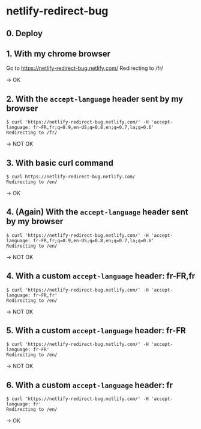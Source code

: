 # netlify-redirect-bug

## 0. Deploy

## 1. With my chrome browser

Go to https://netlify-redirect-bug.netlify.com/
Redirecting to /fr/

-> OK

## 2. With the `accept-language` header sent by my browser

```shell
$ curl 'https://netlify-redirect-bug.netlify.com/' -H 'accept-language: fr-FR,fr;q=0.9,en-US;q=0.8,en;q=0.7,la;q=0.6'
Redirecting to /fr/
```

-> NOT OK

## 3. With basic curl command

```shell
$ curl https://netlify-redirect-bug.netlify.com/
Redirecting to /en/
```

-> OK

## 4. (Again) With the `accept-language` header sent by my browser

```shell
$ curl 'https://netlify-redirect-bug.netlify.com/' -H 'accept-language: fr-FR,fr;q=0.9,en-US;q=0.8,en;q=0.7,la;q=0.6'
Redirecting to /en/
```

-> NOT OK

## 4. With a custom `accept-language` header: fr-FR,fr

```shell
$ curl 'https://netlify-redirect-bug.netlify.com/' -H 'accept-language: fr-FR,fr'
Redirecting to /en/
```

-> NOT OK

## 5. With a custom `accept-language` header: fr-FR

```shell
$ curl 'https://netlify-redirect-bug.netlify.com/' -H 'accept-language: fr-FR'
Redirecting to /en/
```

-> NOT OK

## 6. With a custom `accept-language` header: fr

```shell
$ curl 'https://netlify-redirect-bug.netlify.com/' -H 'accept-language: fr'
Redirecting to /en/
```

-> OK

##
